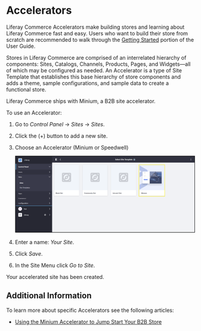 # Accelerators

Liferay Commerce Accelerators make building stores and learning about Liferay Commerce fast and easy. Users who want to build their store from scratch are recommended to walk through the [Getting Started](../../README.md) portion of the User Guide.

Stores in Liferay Commerce are comprised of an interrelated hierarchy of components: Sites, Catalogs, Channels, Products, Pages, and Widgets—all of which may be configured as needed. An Accelerator is a type of Site Template that establishes this base hierarchy of store components and adds a theme, sample configurations, and sample data to create a functional store.

Liferay Commerce ships with Minium, a B2B site accelerator.

To use an Accelerator:

1. Go to _Control Panel_ → _Sites_ → _Sites_.
1. Click the (+) button to add a new site.
1. Choose an Accelerator (Minium or Speedwell)

    <img src="./images/01.png" width="700px" style="border: #000000 1px solid;">

1. Enter a name: _Your Site_.
1. Click _Save_.
1. In the Site Menu click _Go to Site_.

Your accelerated site has been created.

## Additional Information

To learn more about specific Accelerators see the following articles:

* [Using the Minium Accelerator to Jump Start Your B2B Store](./using-the-minium-accelerator-to-jump-start-your-b2b-store/README.md)
